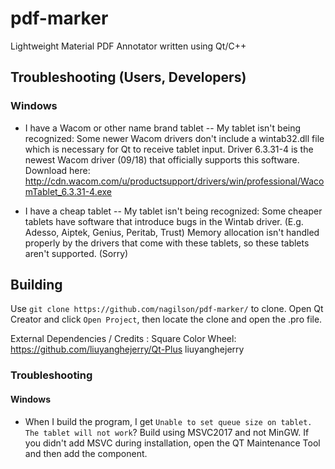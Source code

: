 # pdf-marker
Lightweight Material PDF Annotator written using Qt/C++

## Troubleshooting (Users, Developers)
### Windows

* I have a Wacom or other name brand tablet -- My tablet isn't being recognized:
Some newer Wacom drivers don't include a wintab32.dll file which is necessary for Qt to receive tablet input.
Driver 6.3.31-4 is the newest Wacom driver (09/18) that officially supports this software. Download here: http://cdn.wacom.com/u/productsupport/drivers/win/professional/WacomTablet_6.3.31-4.exe

* I have a cheap tablet -- My tablet isn't being recognized:
Some cheaper tablets have software that introduce bugs in the Wintab driver. (E.g. Adesso, Aiptek, Genius, Peritab, Trust)
Memory allocation isn't handled properly by the drivers that come with these tablets, so these tablets aren't supported. (Sorry)

## Building

Use `git clone https://github.com/nagilson/pdf-marker/` to clone.
Open Qt Creator and click `Open Project`, then locate the clone and open the .pro file.

External Dependencies / Credits :
Square Color Wheel: https://github.com/liuyanghejerry/Qt-Plus liuyanghejerry

### Troubleshooting
#### Windows

* When I build the program, I get `Unable to set queue size on tablet. The tablet will not work`?
Build using MSVC2017 and not MinGW.
If you didn't add MSVC during installation, open the QT Maintenance Tool and then
add the component.
